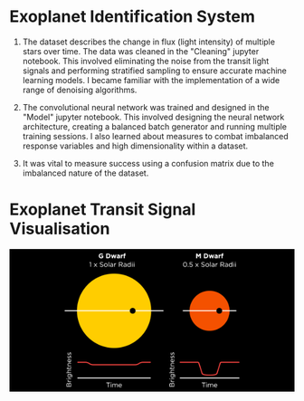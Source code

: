 # Exoplanet Identification System

1. The dataset describes the change in flux (light intensity) of multiple stars over time. The data was cleaned in the "Cleaning" jupyter notebook. This involved eliminating the noise from the transit light signals and performing stratified sampling to ensure accurate machine learning models. I became familiar with the implementation of a wide range of denoising algorithms.

2. The convolutional neural network was trained and designed in the "Model" jupyter notebook. This involved designing the neural network architecture, creating a balanced batch generator and running multiple training sessions. I also learned about measures to combat imbalanced response variables and high dimensionality within a dataset.

3. It was vital to measure success using a confusion matrix due to the imbalanced nature of the dataset.

# Exoplanet Transit Signal Visualisation

![Image of framework](https://github.com/jackapbutler/Exoplanet-Identification-System/blob/master/exo.png)

